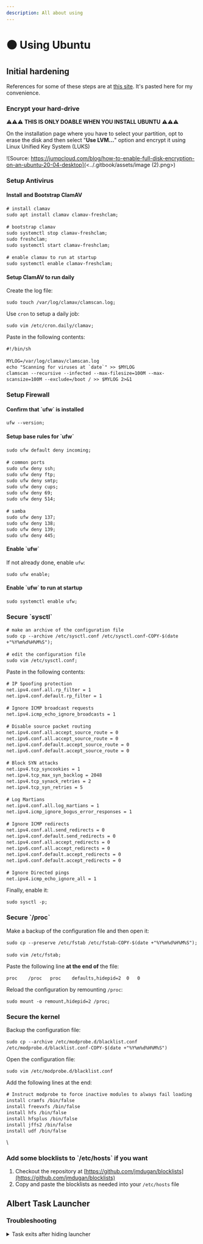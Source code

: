```yaml
---
description: All about using
---
```


# 🟠 Using Ubuntu

## Initial hardening

References for some of these steps are at [this site](https://gofoss.net/server-hardening-advanced/#sysctl-network-security). It's pasted here for my convenience.

### Encrypt your hard-drive

:warning::warning::warning: **THIS IS ONLY DOABLE WHEN YOU INSTALL UBUNTU** :warning::warning::warning:

On the installation page where you have to select your partition, opt to erase the disk and then select "**Use LVM...**" option and encrypt it using Linux Unified Key System (LUKS)

![Source: https://jumpcloud.com/blog/how-to-enable-full-disk-encryption-on-an-ubuntu-20-04-desktop](<../.gitbook/assets/image (2).png>)

### Setup Antivirus

#### Install and Bootstrap ClamAV

```
# install clamav
sudo apt install clamav clamav-freshclam;

# bootstrap clamav
sudo systemctl stop clamav-freshclam;
sudo freshclam;
sudo systemctl start clamav-freshclam;

# enable clamav to run at startup
sudo systemctl enable clamav-freshclam;
```

#### Setup ClamAV to run daily

Create the log file:

```
sudo touch /var/log/clamav/clamscan.log;
```

Use `cron` to setup a daily job:

```
sudo vim /etc/cron.daily/clamav;
```

Paste in the following contents:

```
#!/bin/sh

MYLOG=/var/log/clamav/clamscan.log
echo "Scanning for viruses at `date`" >> $MYLOG
clamscan --recursive --infected --max-filesize=100M --max-scansize=100M --exclude=/boot / >> $MYLOG 2>&1
```

### Setup Firewall

#### Confirm that \`ufw\` is installed

```
ufw --version;
```

#### Setup base rules for \`ufw\`

```
sudo ufw default deny incoming;

# common ports
sudo ufw deny ssh;
sudo ufw deny ftp;
sudo ufw deny smtp;
sudo ufw deny cups;
sudo ufw deny 69;
sudo ufw deny 514;

# samba
sudo ufw deny 137;
sudo ufw deny 138;
sudo ufw deny 139;
sudo ufw deny 445;
```

#### Enable \`ufw\`

If not already done, enable `ufw`:

```
sudo ufw enable;
```

#### Enable \`ufw\` to run at startup

```
sudo systemctl enable ufw;
```

### Secure \`sysctl\`

```
# make an archive of the configuration file
sudo cp --archive /etc/sysctl.conf /etc/sysctl.conf-COPY-$(date +"%Y%m%d%H%M%S");

# edit the configuration file
sudo vim /etc/sysctl.conf;
```

Paste in the following contents:

```
# IP Spoofing protection
net.ipv4.conf.all.rp_filter = 1
net.ipv4.conf.default.rp_filter = 1

# Ignore ICMP broadcast requests
net.ipv4.icmp_echo_ignore_broadcasts = 1

# Disable source packet routing
net.ipv4.conf.all.accept_source_route = 0
net.ipv6.conf.all.accept_source_route = 0
net.ipv4.conf.default.accept_source_route = 0
net.ipv6.conf.default.accept_source_route = 0

# Block SYN attacks
net.ipv4.tcp_syncookies = 1
net.ipv4.tcp_max_syn_backlog = 2048
net.ipv4.tcp_synack_retries = 2
net.ipv4.tcp_syn_retries = 5

# Log Martians
net.ipv4.conf.all.log_martians = 1
net.ipv4.icmp_ignore_bogus_error_responses = 1

# Ignore ICMP redirects
net.ipv4.conf.all.send_redirects = 0
net.ipv4.conf.default.send_redirects = 0
net.ipv4.conf.all.accept_redirects = 0
net.ipv6.conf.all.accept_redirects = 0
net.ipv4.conf.default.accept_redirects = 0
net.ipv6.conf.default.accept_redirects = 0

# Ignore Directed pings
net.ipv4.icmp_echo_ignore_all = 1
```

Finally, enable it:

```
sudo sysctl -p;
```

### Secure \`/proc\`

Make a backup of the configuration file and then open it:

```
sudo cp --preserve /etc/fstab /etc/fstab-COPY-$(date +"%Y%m%d%H%M%S");

sudo vim /etc/fstab;
```

Paste the following line **at the end of** the file:

```
proc    /proc   proc    defaults,hidepid=2  0   0
```

Reload the configuration by remounting `/proc`:

```
sudo mount -o remount,hidepid=2 /proc;
```

### Secure the kernel

Backup the configuration file:

```
sudo cp --archive /etc/modprobe.d/blacklist.conf /etc/modprobe.d/blacklist.conf-COPY-$(date +"%Y%m%d%H%M%S")
```

Open the configuration file:

```
sudo vim /etc/modprobe.d/blacklist.conf
```

Add the following lines at the end:

```
# Instruct modprobe to force inactive modules to always fail loading
install cramfs /bin/false
install freevxfs /bin/false
install hfs /bin/false
install hfsplus /bin/false
install jffs2 /bin/false
install udf /bin/false
```

\


### Add some blocklists to \`/etc/hosts\` if you want

1. Checkout the repository at [https://github.com/jmdugan/blocklists](https://github.com/jmdugan/blocklists)
2. Copy and paste the blocklists as needed into your `/etc/hosts` file

## Albert Task Launcher

### Troubleshooting

<details>

<summary>Task exits after hiding launcher</summary>

Open Albert by running `albert` in the CLI.

Trigger Albert using the hotkey, and hide the application again.

The `albert` task should have exited with the following error:

```
[fatal:default] SQL ERROR: INSERT INTO execution (query_id, handler_id, runtime) VALUES (:query_id, :handler_id, :runtime); UNIQUE constraint failed: execution.query_id, execution.handler_id Unable to fetch row  --  [(null)]
```

To resolve this, run:

```
rm ~/.config/albert/core.db
```

Reference: [https://github.com/albertlauncher/albert/issues/1033](https://github.com/albertlauncher/albert/issues/1033)&#x20;

</details>
